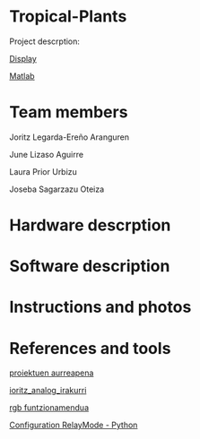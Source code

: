 # Tropical-Plants
  Project descrption:
  
  [Display](https://wokwi.com/projects/413911746413303809)

  [Matlab](https://wokwi.com/projects/415642410000224257)
# Team members
  Joritz Legarda-Ereño Aranguren
  
  June Lizaso Aguirre
  
  Laura Prior Urbizu
  
  Joseba Sagarzazu Oteiza
# Hardware descrption
# Software description
# Instructions and photos
# References and tools

[proiektuen aurreapena](https://wokwi.com/projects/415155736853765121)

[ioritz_analog_irakurri](https://randomnerdtutorials.com/esp32-esp8266-analog-readings-micropython/)

[rgb funtzionamendua](https://esp32io.com/tutorials/esp32-ws2812b-led-strip)

[Configuration RelayMode - Python](https://www.upesy.com/blogs/tutorials/esp32-relay-module-with-micropython-code?srsltid=AfmBOop7Rz4NttnxwDSwEVrj7ANNDrtH8H_BS9dAkLuB1RZGA2uLwb5F)



